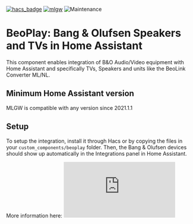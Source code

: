 [![hacs_badge](https://img.shields.io/badge/HACS-Default-orange.svg)](https://github.com/custom-components/hacs) [![mlgw](https://img.shields.io/github/release/giachello/beoplay.svg?1)](https://github.com/giachello/beoplay) ![Maintenance](https://img.shields.io/maintenance/yes/2021.svg)


# BeoPlay: Bang & Olufsen Speakers and TVs in Home Assistant

This component enables integration of B&O Audio/Video equipment with Home Assistant and specifically TVs, Speakers and units like the BeoLink Converter ML/NL. 

## Minimum Home Assistant version

MLGW is compatible with any version since 2021.1.1

## Setup

To setup the integration, install it through Hacs or by copying the files in your `custom_components/beoplay` folder. Then, the Bang & Olufsen devices should show up automatically in the Integrations panel in Home Assistant.

More information here: ![README.md](https://github.com/giachello/beoplay/blob/main/README.md)
